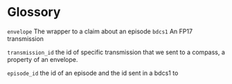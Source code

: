 # Glossory

`envelope` The wrapper to a claim about an episode
`bdcs1` An FP17 transmission

`transmission_id` the id of specific transmission that we sent to a compass, a property of an envelope.

`episode_id` the id of an episode and the id sent in a bdcs1 to

